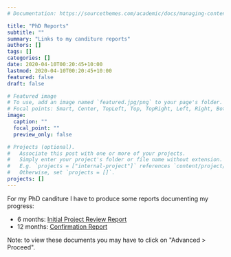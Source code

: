 ```yaml
---
# Documentation: https://sourcethemes.com/academic/docs/managing-content/

title: "PhD Reports"
subtitle: ""
summary: "Links to my canditure reports"
authors: []
tags: []
categories: []
date: 2020-04-10T00:20:45+10:00
lastmod: 2020-04-10T00:20:45+10:00
featured: false
draft: false

# Featured image
# To use, add an image named `featured.jpg/png` to your page's folder.
# Focal points: Smart, Center, TopLeft, Top, TopRight, Left, Right, BottomLeft, Bottom, BottomRight.
image:
  caption: ""
  focal_point: ""
  preview_only: false

# Projects (optional).
#   Associate this post with one or more of your projects.
#   Simply enter your project's folder or file name without extension.
#   E.g. `projects = ["internal-project"]` references `content/project/deep-learning/index.md`.
#   Otherwise, set `projects = []`.
projects: []
---
```


For my PhD canditure I have to produce some reports documenting my progress:

* 6 months: [Initial Project Review Report](https://avi.vajpeyi.docs.ligo.org/initial_review/) 
* 12 months: [Confirmation Report](https://avi.vajpeyi.docs.ligo.org/confirmation_review/)

Note: to view these documents you may have to click on "Advanced > Proceed". 

